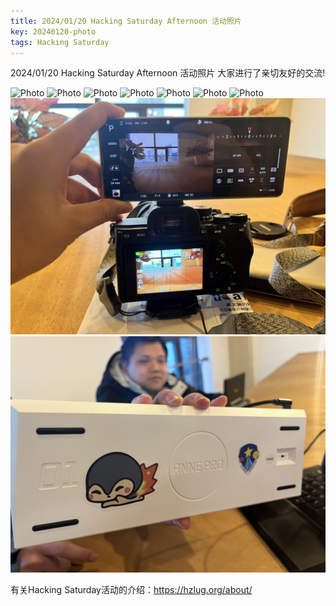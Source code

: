 ```yaml
---
title: 2024/01/20 Hacking Saturday Afternoon 活动照片
key: 20240120-photo
tags: Hacking Saturday
---
```


2024/01/20 Hacking Saturday Afternoon 活动照片
大家进行了亲切友好的交流!

![Photo](https://github.com/hzlug/res2024/blob/main/q1/01-20/DSC06968.JPG?raw=true)
![Photo](https://github.com/hzlug/res2024/blob/main/q1/01-20/DSC06970.JPG?raw=true)
![Photo](https://github.com/hzlug/res2024/blob/main/q1/01-20/DSC06972.JPG?raw=true)
![Photo](https://github.com/hzlug/res2024/blob/main/q1/01-20/DSC06978.JPG?raw=true)
![Photo](https://github.com/hzlug/res2024/blob/main/q1/01-20/DSC06979.JPG?raw=true)
![Photo](https://github.com/hzlug/res2024/blob/main/q1/01-20/DSC06989.JPG?raw=true)
![Photo](https://github.com/hzlug/res2024/blob/main/q1/01-20/DSC06991.JPG?raw=true)
![Photo](https://github.com/hzlug/res2024/blob/main/q1/01-20/IMG_6671.jpeg?raw=true)
![Photo](https://github.com/hzlug/res2024/blob/main/q1/01-20/IMG_6672.jpeg?raw=true)

有关Hacking Saturday活动的介绍：<https://hzlug.org/about/>
